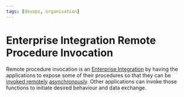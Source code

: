```yaml
---
tags: [devops, organisation]
---
```


# Enterprise Integration Remote Procedure Invocation

Remote procedure invocation is an [Enterprise Integration](202305011106.md) by
having the applications to expose some of their procedures so that they can be
[invoked remotely](202302161128.md) [asynchronously](202304281232.md). Other
applications can invoke those functions to initiate desired behaviour and data
exchange.
